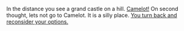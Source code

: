 In the distance you see a grand castle on a hill. [Camelot!](https://www.youtube.com/watch?v=P8ghXxXyAuw)
On second thought, lets not go to Camelot. It is a silly place.
[You turn back and reconsider your options.](../marshmallow.md)